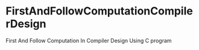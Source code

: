 # FirstAndFollowComputationCompilerDesign
First And Follow Computation In  Compiler Design Using C program
